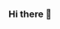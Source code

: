 ### Hi there 👋

<!--
**bsse23066/bsse23066** is a ✨ _special_ ✨ repository because its `README.md` (this file) appears on your GitHub profile.

Here are some ideas to get you started:

- 🔭 I’m interested in making a web browser instead of a single website.
- 🌱 I’m currently learning ... Software Engineering.
- 🤔 I’m looking for help with anything which will be easier for you.
- 💬 Ask me about anything.
- 📫 How to reach me by my mail or github id.
- 😄 Pronouns: ...Ali
- ⚡ Fun fact: ... No Fun Fact just hard working.
-->
